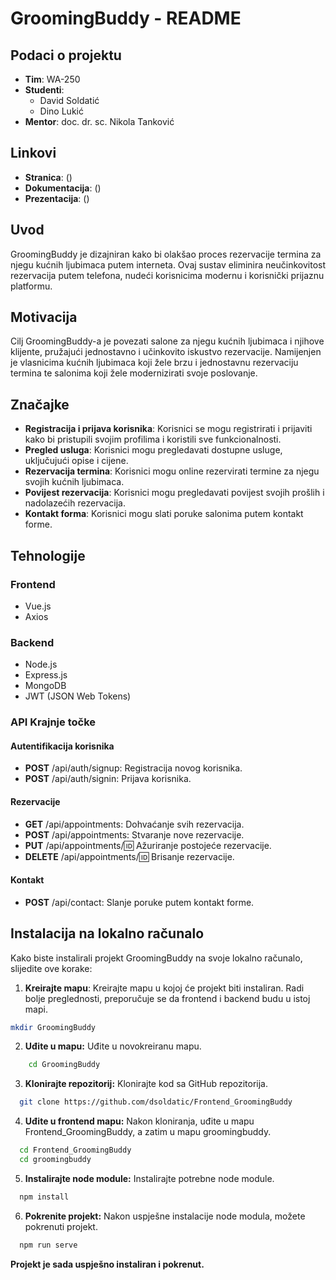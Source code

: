 # GroomingBuddy - README

## Podaci o projektu

- **Tim**: WA-250
- **Studenti**:
  - David Soldatić
  - Dino Lukić
- **Mentor**: doc. dr. sc. Nikola Tanković

## Linkovi

- **Stranica**: ()
- **Dokumentacija**: ()
- **Prezentacija**: ()

## Uvod

GroomingBuddy je dizajniran kako bi olakšao proces rezervacije termina za njegu kućnih ljubimaca putem interneta. Ovaj sustav eliminira neučinkovitost rezervacija putem telefona, nudeći korisnicima modernu i korisnički prijaznu platformu.

## Motivacija

Cilj GroomingBuddy-a je povezati salone za njegu kućnih ljubimaca i njihove klijente, pružajući jednostavno i učinkovito iskustvo rezervacije. Namijenjen je vlasnicima kućnih ljubimaca koji žele brzu i jednostavnu rezervaciju termina te salonima koji žele modernizirati svoje poslovanje.

## Značajke

- **Registracija i prijava korisnika**: Korisnici se mogu registrirati i prijaviti kako bi pristupili svojim profilima i koristili sve funkcionalnosti.
- **Pregled usluga**: Korisnici mogu pregledavati dostupne usluge, uključujući opise i cijene.
- **Rezervacija termina**: Korisnici mogu online rezervirati termine za njegu svojih kućnih ljubimaca.
- **Povijest rezervacija**: Korisnici mogu pregledavati povijest svojih prošlih i nadolazećih rezervacija.
- **Kontakt forma**: Korisnici mogu slati poruke salonima putem kontakt forme.

## Tehnologije

### Frontend

- Vue.js
- Axios

### Backend

- Node.js
- Express.js
- MongoDB
- JWT (JSON Web Tokens)

### API Krajnje točke

#### Autentifikacija korisnika

- **POST** /api/auth/signup: Registracija novog korisnika.
- **POST** /api/auth/signin: Prijava korisnika.

#### Rezervacije

- **GET** /api/appointments: Dohvaćanje svih rezervacija.
- **POST** /api/appointments: Stvaranje nove rezervacije.
- **PUT** /api/appointments/:id: Ažuriranje postojeće rezervacije.
- **DELETE** /api/appointments/:id: Brisanje rezervacije.

#### Kontakt

- **POST** /api/contact: Slanje poruke putem kontakt forme.

## Instalacija na lokalno računalo

Kako biste instalirali projekt GroomingBuddy na svoje lokalno računalo, slijedite ove korake:

1. **Kreirajte mapu**:
   Kreirajte mapu u kojoj će projekt biti instaliran. Radi bolje preglednosti, preporučuje se da frontend i backend budu u istoj mapi.

```bash
mkdir GroomingBuddy
```

2. **Uđite u mapu:**
  Uđite u novokreiranu mapu.

``` bash
    cd GroomingBuddy
```

3. **Klonirajte repozitorij:**
Klonirajte kod sa GitHub repozitorija.

```bash
  git clone https://github.com/dsoldatic/Frontend_GroomingBuddy
```

4. **Uđite u frontend mapu:**
Nakon kloniranja, uđite u mapu Frontend_GroomingBuddy, a zatim u mapu groomingbuddy.

```bash
  cd Frontend_GroomingBuddy
  cd groomingbuddy
```

5. **Instalirajte node module:**
Instalirajte potrebne node module.

```bash
  npm install
```

6. **Pokrenite projekt:**
Nakon uspješne instalacije node modula, možete pokrenuti projekt.

```bash
  npm run serve
```
**Projekt je sada uspješno instaliran i pokrenut.**


  
